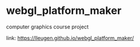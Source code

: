 # webgl_platform_maker
computer graphics course project

link: https://lleugen.github.io/webgl_platform_maker/

